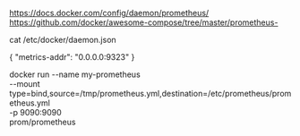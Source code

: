 https://docs.docker.com/config/daemon/prometheus/
https://github.com/docker/awesome-compose/tree/master/prometheus-


cat /etc/docker/daemon.json

{
  "metrics-addr": "0.0.0.0:9323"
}



docker run --name my-prometheus \
    --mount type=bind,source=/tmp/prometheus.yml,destination=/etc/prometheus/prometheus.yml \
    -p 9090:9090 \
    prom/prometheus